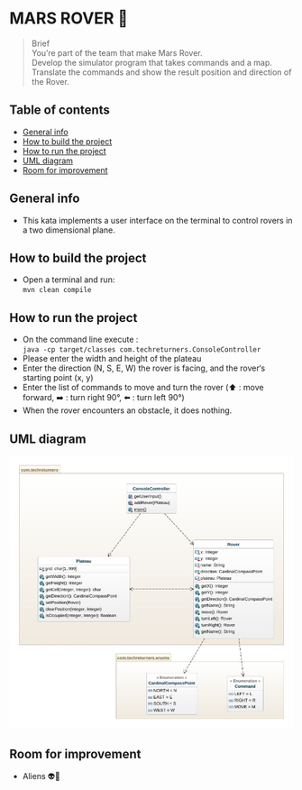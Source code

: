 # MARS ROVER 🚀
> Brief  
> You’re part of the team that make Mars Rover.  
> Develop the simulator program that takes commands and a map.  
> Translate the commands and show the result position and direction of the Rover.
## Table of contents
* [General info](#general-info)
* [How to build the project](#how-to-build-the-project)
* [How to run the project](#how-to-run-the-project)
* [UML diagram](#uml-diagram)
* [Room for improvement](#room-for-improvement)
## General info
- This kata implements a user interface on the terminal to control rovers in a two dimensional plane.
## How to build the project
- Open a terminal and run:  
`mvn clean compile`
## How to run the project
- On the command line execute :  
`java -cp target/classes com.techreturners.ConsoleController`
- Please enter the width and height of the plateau
- Enter the direction (N, S, E, W) the rover is facing,  and the rover‘s starting point (x, y)
- Enter the list of commands to move and turn the rover (⬆️ : move forward, ➡️ : turn right 90°, ⬅️ : turn left 90°)
- When the rover encounters an obstacle, it does nothing.
## UML diagram
![Mars UML Diagram](./docs/images/class_diagram_mars_rover.jpeg)
## Room for improvement
- Aliens 👽👾